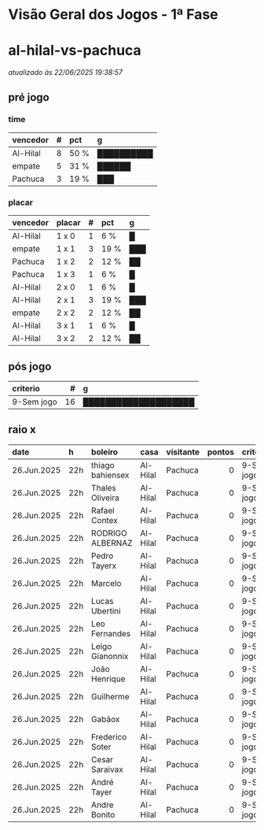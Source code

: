# Visão Geral dos Jogos - 1ª Fase

# al-hilal-vs-pachuca

_atualizado às 22/06/2025 19:38:57_

## pré jogo

### time

| vencedor   |   # | pct   | g          |
|:-----------|----:|:------|:-----------|
| Al-Hilal   |   8 | 50 %  | ██████████ |
| empate     |   5 | 31 %  | ██████     |
| Pachuca    |   3 | 19 %  | ███        |

### placar

| vencedor   | placar   |   # | pct   | g   |
|:-----------|:---------|----:|:------|:----|
| Al-Hilal   | 1 x 0    |   1 | 6 %   | █   |
| empate     | 1 x 1    |   3 | 19 %  | ███ |
| Pachuca    | 1 x 2    |   2 | 12 %  | ██  |
| Pachuca    | 1 x 3    |   1 | 6 %   | █   |
| Al-Hilal   | 2 x 0    |   1 | 6 %   | █   |
| Al-Hilal   | 2 x 1    |   3 | 19 %  | ███ |
| empate     | 2 x 2    |   2 | 12 %  | ██  |
| Al-Hilal   | 3 x 1    |   1 | 6 %   | █   |
| Al-Hilal   | 3 x 2    |   2 | 12 %  | ██  |

## pós jogo

| criterio   |   # | g                    |
|:-----------|----:|:---------------------|
| 9-Sem jogo |  16 | ████████████████████ |

## raio x

| date        | h   | boleiro          | casa     | visitante   |   pontos | criteiro   | bol_placar   | bol_time   | real_placar   | real_time   |
|:------------|:----|:-----------------|:---------|:------------|---------:|:-----------|:-------------|:-----------|:--------------|:------------|
| 26.Jun.2025 | 22h | thiago bahiensex | Al-Hilal | Pachuca     |        0 | 9-Sem jogo | 1 x 1        | empate     | <NA> x <NA>   | empate      |
| 26.Jun.2025 | 22h | Thales Oliveira  | Al-Hilal | Pachuca     |        0 | 9-Sem jogo | 2 x 0        | Al-Hilal   | <NA> x <NA>   | empate      |
| 26.Jun.2025 | 22h | Rafael Contex    | Al-Hilal | Pachuca     |        0 | 9-Sem jogo | 1 x 3        | Pachuca    | <NA> x <NA>   | empate      |
| 26.Jun.2025 | 22h | RODRIGO ALBERNAZ | Al-Hilal | Pachuca     |        0 | 9-Sem jogo | 3 x 2        | Al-Hilal   | <NA> x <NA>   | empate      |
| 26.Jun.2025 | 22h | Pedro Tayerx     | Al-Hilal | Pachuca     |        0 | 9-Sem jogo | 1 x 2        | Pachuca    | <NA> x <NA>   | empate      |
| 26.Jun.2025 | 22h | Marcelo          | Al-Hilal | Pachuca     |        0 | 9-Sem jogo | 3 x 1        | Al-Hilal   | <NA> x <NA>   | empate      |
| 26.Jun.2025 | 22h | Lucas Ubertini   | Al-Hilal | Pachuca     |        0 | 9-Sem jogo | 2 x 1        | Al-Hilal   | <NA> x <NA>   | empate      |
| 26.Jun.2025 | 22h | Leo Fernandes    | Al-Hilal | Pachuca     |        0 | 9-Sem jogo | 1 x 1        | empate     | <NA> x <NA>   | empate      |
| 26.Jun.2025 | 22h | Leigo Gianonnix  | Al-Hilal | Pachuca     |        0 | 9-Sem jogo | 2 x 2        | empate     | <NA> x <NA>   | empate      |
| 26.Jun.2025 | 22h | João Henrique    | Al-Hilal | Pachuca     |        0 | 9-Sem jogo | 1 x 1        | empate     | <NA> x <NA>   | empate      |
| 26.Jun.2025 | 22h | Guilherme        | Al-Hilal | Pachuca     |        0 | 9-Sem jogo | 1 x 0        | Al-Hilal   | <NA> x <NA>   | empate      |
| 26.Jun.2025 | 22h | Gabãox           | Al-Hilal | Pachuca     |        0 | 9-Sem jogo | 2 x 2        | empate     | <NA> x <NA>   | empate      |
| 26.Jun.2025 | 22h | Frederico Soter  | Al-Hilal | Pachuca     |        0 | 9-Sem jogo | 3 x 2        | Al-Hilal   | <NA> x <NA>   | empate      |
| 26.Jun.2025 | 22h | Cesar Saraivax   | Al-Hilal | Pachuca     |        0 | 9-Sem jogo | 2 x 1        | Al-Hilal   | <NA> x <NA>   | empate      |
| 26.Jun.2025 | 22h | André Tayer      | Al-Hilal | Pachuca     |        0 | 9-Sem jogo | 1 x 2        | Pachuca    | <NA> x <NA>   | empate      |
| 26.Jun.2025 | 22h | Andre Bonito     | Al-Hilal | Pachuca     |        0 | 9-Sem jogo | 2 x 1        | Al-Hilal   | <NA> x <NA>   | empate      |